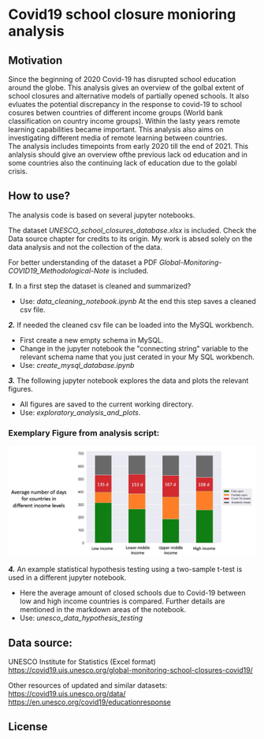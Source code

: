 # Covid19 school closure monioring analysis

## Motivation

Since the beginning of 2020 Covid-19 has disrupted school education around the globe. This analysis gives an overview of the golbal extent of school closures and alternative models of partially opened schools. It also evluates the potential discrepancy in the response to covid-19 to school cosures betwen countries of different income groups (World bank classification on country income groups). 
Within the lasty years remote learning capabilities became important. This analysis also aims on investigating different media of remote learning between countries.  
The analysis includes timepoints from early 2020 till the end of 2021.
This anlalysis should give an overview ofthe previous lack od education and in some countries also the continuing lack of education due to the golabl crisis.

## How to use?

The analysis code is based on several jupyter notebooks.  

The dataset *UNESCO_school_closures_database.xlsx* is included. Check the Data source chapter for credits to its origin. My work is absed solely on the data analysis and not the collection of the data.  

For better understanding of the dataset a PDF *Global-Monitoring-COVID19_Methodological-Note* is included.


**_1._** In a first step the dataset is cleaned and summarized?  
* Use: *data_cleaning_notebook.ipynb* At the end this step saves a cleaned csv file.

**_2._** If needed the cleaned csv file can be loaded into the MySQL workbench.
* First create a new empty schema in MySQL.
* Change in the jupyter notebook the "connecting string" variable to the relevant schema name that you just cerated in your My SQL workbench.
* Use: *create_mysql_database.ipynb*

**_3._** The following jupyter notebook explores the data and plots the relevant figures. 
* All figures are saved to the current working directory. 
* Use: *exploratory_analysis_and_plots*. 

### Exemplary Figure from analysis script:
![alt text](https://github.com/MarcelMB/Covid19_school_closure_monioring_analysis/blob/main/example_figure_1.png)


**_4._** An example statistical hypothesis testing using a two-sample t-test is used in a different jupyter notebook. 
* Here the average amount of closed schools due to Covid-19 between low and high income countries is compared. Further details are mentioned in the markdown areas of the notebook. 
* Use: *unesco_data_hypothesis_testing*

## Data source:

UNESCO Institute for Statistics (Excel format)
https://covid19.uis.unesco.org/global-monitoring-school-closures-covid19/


Other resources of updated and similar datasets:
https://covid19.uis.unesco.org/data/
https://en.unesco.org/covid19/educationresponse

## License
